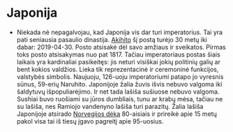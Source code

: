 # Japonija

* Niekada nė nepagalvojau, kad Japonija vis dar turi imperatorius. Tai yra pati seniausia pasaulio dinastija. [Akihito](https://www.wikiwand.com/en/Akihito) šį postą turėjo 30 metų iki dabar: 2019-04-30. Posto atsisakė dėl savo amžiaus ir sveikatos. Pirmas toks posto atsisakymas nuo pat 1817. Tačiau imperatoriaus postas šiais laikais yra kardinaliai pasikeitęs: jis neturi visiškai jokių politinių galių ar bent kokios valdžios. Lieka tik reprezentacinė ir ceremoninė funkcijos, valstybės simbolis. Naujuoju, 126-uoju imperatoriumi patapo jo vyresnis sūnus, 59-erių Naruhito. Japonijoje žalia žuvis išvis nebuvo valgoma iki šaldytuvų išpopuliarėjimo. Ir net tada lašiša sušiuose nebuvo valgoma. Sushiai buvo ruošiami su jūros dumbliais, tunu ar krabų mėsa, tačiau ne su lašiša, nes Ramiojo vandenyno lašiša turi parazitų. Žalia lašiša Japonijoje atsirado [Norvegijos dėka](https://www.norwayexports.no/norways-introduction-of-salmon-sushi-to-japan/) 80-aisiais ir prireikė apie 15 metų pakol visa tai iš tiesų įgavo pagreitį apie 95-uosius.


